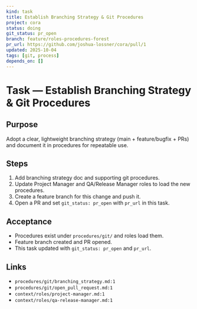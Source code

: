 ```yaml
---
kind: task
title: Establish Branching Strategy & Git Procedures
project: cora
status: doing
git_status: pr_open
branch: feature/roles-procedures-forest
pr_url: https://github.com/joshua-lossner/cora/pull/1
updated: 2025-10-04
tags: [git, process]
depends_on: []
---
```


# Task — Establish Branching Strategy & Git Procedures

## Purpose
Adopt a clear, lightweight branching strategy (main + feature/bugfix + PRs) and document it in procedures for repeatable use.

## Steps
1. Add branching strategy doc and supporting git procedures.
2. Update Project Manager and QA/Release Manager roles to load the new procedures.
3. Create a feature branch for this change and push it.
4. Open a PR and set `git_status: pr_open` with `pr_url` in this task.

## Acceptance
- Procedures exist under `procedures/git/` and roles load them.
- Feature branch created and PR opened.
- This task updated with `git_status: pr_open` and `pr_url`.

## Links
- `procedures/git/branching_strategy.md:1`
- `procedures/git/open_pull_request.md:1`
- `context/roles/project-manager.md:1`
- `context/roles/qa-release-manager.md:1`
